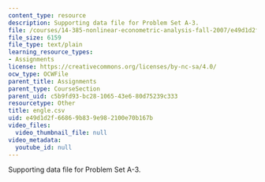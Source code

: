 ```yaml
---
content_type: resource
description: Supporting data file for Problem Set A-3.
file: /courses/14-385-nonlinear-econometric-analysis-fall-2007/e49d1d2f66869b839e982100e70b167b_engle.csv
file_size: 6159
file_type: text/plain
learning_resource_types:
- Assignments
license: https://creativecommons.org/licenses/by-nc-sa/4.0/
ocw_type: OCWFile
parent_title: Assignments
parent_type: CourseSection
parent_uid: c5b9fd93-bc28-1065-43e6-80d75239c333
resourcetype: Other
title: engle.csv
uid: e49d1d2f-6686-9b83-9e98-2100e70b167b
video_files:
  video_thumbnail_file: null
video_metadata:
  youtube_id: null
---
```

Supporting data file for Problem Set A-3.
